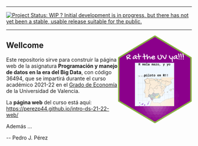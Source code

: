 
<!-- README.md is generated from README.Rmd. Please edit that file -->

<!-- badges: start -->

<!-- badges: end -->

------------------------------------------------------------------------

[![Project Status: WIP ? Initial development is in progress, but there has not yet been a stable, usable release suitable for the public.](http://www.repostatus.org/badges/latest/wip.svg)](http://www.repostatus.org/#wip)

------------------------------------------------------------------------


<img src="imagenes/mola-mazo.png" align="right" width="200" height="240"/>


## Wellcome

Este repositorio sirve para construir la página web de la asignatura **Programación y manejo de datos en la era del Big Data**, con código 36494, que se impartirá durante el curso académico 2021-22 en el [Grado de Economía](https://www.uv.es/uvweb/universidad/es/estudios-grado/oferta-grados/oferta-grados/grado-economia-1285846094474/Titulacio.html?id=1285847455792) de la Universidad de Valencia.

La **página web** del curso está aquí: <https://perezp44.github.io/intro-ds-21-22-web/>

Además ...

-- Pedro J. Pérez

